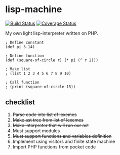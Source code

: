 # lisp-machine
[![Build Status](https://travis-ci.org/peacefulbit/lisp-machine.svg?branch=master)](https://travis-ci.org/peacefulbit/lisp-machine)
[![Coverage Status](https://coveralls.io/repos/github/peacefulbit/lisp-machine/badge.svg?branch=master)](https://coveralls.io/github/peacefulbit/lisp-machine?branch=master)

My own light lisp-interpreter written on PHP.

```
; Define constant
(def pi 3.14)

; Define function
(def (square-of-circle r) (* pi (^ r 2)))

; Make list
; (list 1 2 3 4 5 6 7 8 9 10)

; Call function
; (print (square-of-circle 15))
```

## checklist
1. ~~Parse code into list of lexemes~~
2. ~~Make ast tree from list of lexemes~~
3. ~~Make interpreter that will run our ast~~
4. ~~Must support modules~~
5. ~~Must support functions and variables definition~~
6. Implement using visitors and finite state machine 
7. Import PHP functions from pocket code
